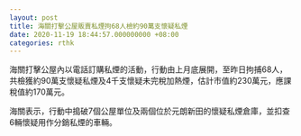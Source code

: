```yaml
---
layout: post
title: 海關打擊公屋販賣私煙拘68人檢約90萬支懷疑私煙
date: 2020-11-19 18:44:57.000000000 +08:00
categories: rthk
---
```


海關打擊公屋內以電話訂購私煙的活動，行動由上月底展開，至昨日拘捕68人，共檢獲約90萬支懷疑私煙及4千支懷疑未完稅加熱煙，估計市值約230萬元，應課稅值約170萬元。

海關表示，行動中搗破7個公屋單位及兩個位於元朗新田的懷疑私煙倉庫，並扣查6輛懷疑用作分銷私煙的車輛。
